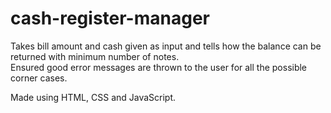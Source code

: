 # cash-register-manager
  
Takes bill amount and cash given as input and tells how the balance can be returned with minimum number of notes.  
Ensured good error messages are thrown to the user for all the possible corner cases.  
  
Made using HTML, CSS and JavaScript.
